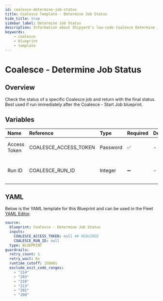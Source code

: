```yaml
---
id: coalesce-determine-job-status
title: Coalesce Template - Determine Job Status
hide_title: true
sidebar_label: Determine Job Status
description: Information about Shipyard's low-code Coalesce Determine Job Status blueprint. Quickly determine the status of Coalesce job 
keywords:
    - coalesce
    - blueprint
    - template
---
```


# Coalesce - Determine Job Status

## Overview
Check the status of a specific Coalesce job and return with the final status. Best used if run immediately after the Coalesce - Start Job blueprint.

## Variables

| Name | Reference | Type | Required | Default | Options | Description |
|:-----|:----------|:-----|:---------|:--------|:--------|:------------|
| Access Token | COALESCE_ACCESS_TOKEN  | Password |:white_check_mark: | - | - | The Coalesce API token |
| Run ID | COALESCE_RUN_ID  | Integer |:heavy_minus_sign: | - | - | The ID of the specific run to query |


## YAML
Below is the YAML template for this Blueprint and can be used in the Fleet [YAML Editor](../../reference/fleets/yaml-editor.md).
```yaml
source:
  blueprint: Coalesce - Determine Job Status
  inputs:
    COALESCE_ACCESS_TOKEN: null ## REQUIRED
    COALESCE_RUN_ID: null 
  type: BLUEPRINT
guardrails:
  retry_count: 1
  retry_wait: 0s
  runtime_cutoff: 1h0m0s
  exclude_exit_code_ranges:
    - "214"
    - "203"
    - "210"
    - "213"
    - "201"
    - "200"
```
